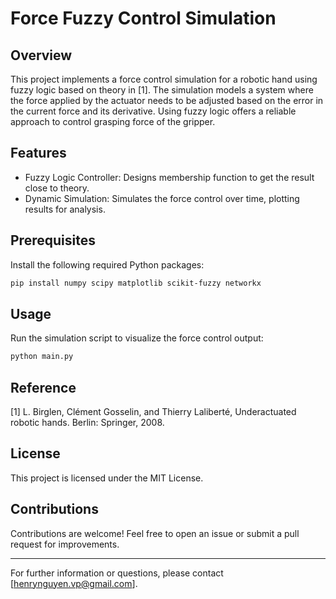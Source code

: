 # Force Fuzzy Control Simulation

## Overview
This project implements a force control simulation for a robotic hand using fuzzy logic based on theory in [1]. The simulation models a system where the force applied by the actuator needs to be adjusted based on the error in the current force and its derivative. Using fuzzy logic offers a reliable approach to control grasping force of the gripper.

## Features
- Fuzzy Logic Controller: Designs membership function to get the result close to theory.
- Dynamic Simulation: Simulates the force control over time, plotting results for analysis.

## Prerequisites
Install the following required Python packages:
   ```bash
   pip install numpy scipy matplotlib scikit-fuzzy networkx
   ```

## Usage
Run the simulation script to visualize the force control output:
```bash
python main.py
```

## Reference
[1] L. Birglen, Clément Gosselin, and Thierry Laliberté, Underactuated robotic hands. Berlin: Springer, 2008.

## License
This project is licensed under the MIT License.

## Contributions
Contributions are welcome! Feel free to open an issue or submit a pull request for improvements.

---

For further information or questions, please contact [henrynguyen.vp@gmail.com].

